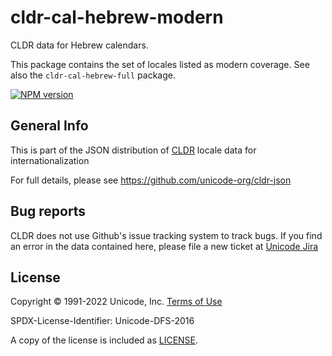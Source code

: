 # cldr-cal-hebrew-modern

CLDR data for Hebrew calendars.

This package contains the set of locales listed as modern coverage. See also the `cldr-cal-hebrew-full` package.


[![NPM version](https://img.shields.io/npm/v/cldr-cal-hebrew-modern.svg?style=flat)](https://www.npmjs.org/package/cldr-cal-hebrew-modern)

## General Info

This is part of the JSON distribution of [CLDR](http://cldr.unicode.org/)
locale data for internationalization

For full details, please see <https://github.com/unicode-org/cldr-json>

## Bug reports

CLDR does not use Github's issue tracking system to track bugs.  If you find an error in
the data contained here, please file a new ticket at [Unicode Jira](https://unicode-org.atlassian.net/projects/CLDR/issues)

## License

Copyright © 1991-2022 Unicode, Inc.
[Terms of Use](http://www.unicode.org/copyright.html)

SPDX-License-Identifier: Unicode-DFS-2016

A copy of the license is included as [LICENSE](./LICENSE).
